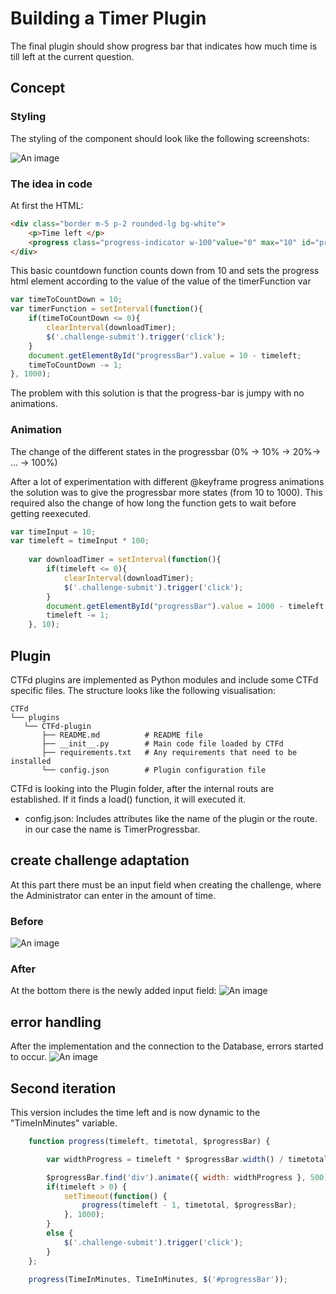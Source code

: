# Building a Timer Plugin 
The final plugin should show progress bar that indicates how much time is till left at the current question.

## Concept
### Styling
The styling of the component should look like the following screenshots:

![An image](/TimerFunction.png)

### The idea in code

At first the HTML:


```html
<div class="border m-5 p-2 rounded-lg bg-white">
    <p>Time left </p>
    <progress class="progress-indicator w-100"value="0" max="10" id="progressBar"></progress>
</div>
```

This basic countdown function counts down from 10 and sets the progress html element according to the value of the
value of the timerFunction var

```js
var timeToCountDown = 10;
var timerFunction = setInterval(function(){
    if(timeToCountDown <= 0){
        clearInterval(downloadTimer);
        $('.challenge-submit').trigger('click');
    }
    document.getElementById("progressBar").value = 10 - timeleft;
    timeToCountDown -= 1;
}, 1000);
```
The problem with this solution is that the progress-bar is jumpy with no animations.

### Animation
The change of the different states in the progressbar (0% -> 10% -> 20%-> ... -> 100%)

After a lot of experimentation with different @keyframe progress animations the solution was to give the
progressbar more states (from 10 to 1000). This required also the change of how long the function gets to
wait before getting reexecuted. 
```js
var timeInput = 10;
var timeleft = timeInput * 100;
	
	var downloadTimer = setInterval(function(){
		if(timeleft <= 0){
			clearInterval(downloadTimer);
			$('.challenge-submit').trigger('click');
		}
		document.getElementById("progressBar").value = 1000 - timeleft;
		timeleft -= 1;
	}, 10);
```

## Plugin 
CTFd plugins are implemented as Python modules and include some CTFd specific files.
The structure looks like the following visualisation:
```
CTFd
└── plugins
   └── CTFd-plugin
       ├── README.md          # README file
       ├── __init__.py        # Main code file loaded by CTFd
       ├── requirements.txt   # Any requirements that need to be installed
       └── config.json        # Plugin configuration file
```
CTFd is looking into the Plugin folder, after the internal routs are established. If it finds a load() function, it will executed it.

- config.json: Includes attributes like the name of the plugin or the route. in our case the name is TimerProgressbar.

## create challenge adaptation
At this part there must be an input field when creating the challenge, where the Administrator can enter in the amount of time.
### Before
![An image](/createChallengeScreen1.png)
### After
At the bottom there is the newly added input field:
![An image](/createChallengeScreen2.png)
## error handling
After the implementation and the connection to the Database, errors started to occur.
![An image](/fehler1.png)
## Second iteration
This version includes the time left and is now dynamic to the "TimeInMinutes" variable.
```js
	function progress(timeleft, timetotal, $progressBar) {

    	var widthProgress = timeleft * $progressBar.width() / timetotal;

    	$progressBar.find('div').animate({ width: widthProgress }, 500).html(Math.floor(timeleft/60) + ":"+ timeleft%60);
    	if(timeleft > 0) {
        	setTimeout(function() {
            	progress(timeleft - 1, timetotal, $progressBar);
        	}, 1000);
    	}
		else {
			$('.challenge-submit').trigger('click');
		}
	};

	progress(TimeInMinutes, TimeInMinutes, $('#progressBar'));
```
